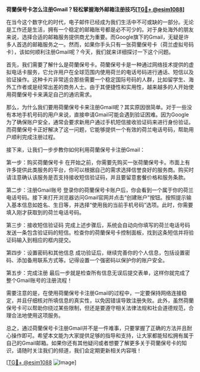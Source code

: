 **荷蘭保号卡怎么注册Gmail？轻松掌握海外邮箱注册技巧[[TG💪+ @esim1088](https://t.me/s/esim1088)]**

在当今这个数字化的时代，电子邮件已经成为我们生活中不可或缺的一部分。无论是工作还是生活，拥有一个稳定的邮箱账号都是必不可少的。对于身处海外的朋友来说，选择合适的邮箱服务提供商尤为重要。而Google旗下的Gmail，无疑是许多人首选的邮箱服务之一。然而，如果你手头只有一张荷蘭保号卡（荷兰虚拟号码卡），该如何顺利注册Gmail呢？今天，我们就来详细探讨一下这个问题。

首先，我们需要了解什么是荷蘭保号卡。荷蘭保号卡是一种通过网络技术提供的虚拟电话卡服务，它允许用户在全球范围内使用荷兰的电话号码进行通话、短信以及验证操作。这种卡片非常适合那些需要一个稳定国际号码的人群，比如留学生、海外工作者或是经常出差的商务人士。由于其便捷性和实用性，越来越多的人开始使用荷蘭保号卡来满足自己的通讯需求。

那么，为什么我们要用荷蘭保号卡来注册Gmail呢？其实原因很简单。对于一些没有本地手机号码的用户来说，直接申请Gmail可能会遇到验证困难。因为Google为了确保账户安全，通常会要求新用户通过手机短信接收验证码来进行身份验证。而荷蘭保号卡正好解决了这一问题，它能够提供一个有效的荷兰电话号码，帮助用户顺利完成注册过程。

接下来，让我们一步步教你如何利用荷蘭保号卡注册Gmail：

第一步：购买荷蘭保号卡
在开始之前，你需要先购买一张荷蘭保号卡。市面上有许多提供此类服务的平台，你可以根据自己的需求选择信誉良好的服务商。购买时请注意确认该服务是否支持接收短信验证码，并且要留意套餐价格和服务条款。

第二步：注册Gmail账号
登录你的荷蘭保号卡账户后，你会看到一个属于你的荷兰电话号码。接下来打开浏览器访问Gmail官网并点击“创建账户”按钮。按照提示输入基本信息如姓名、生日等，并选择“使用我的当前手机号码”选项。此时，你需要填入刚才获取到的荷兰电话号码。

第三步：接收短信验证码
完成上述步骤后，系统会自动向你填写的荷兰电话号码发送一条包含验证码的短信。检查你的荷蘭保号卡控制面板，找到这条短信并将验证码输入到相应的框内提交。

第四步：设置密码和其他信息
成功验证后，继续完善你的个人信息，包括设置密码、添加备用联系方式等。记得设置一个强密码以保护你的账户安全。

第五步：完成注册
最后一步就是检查所有信息无误后提交表单，这样你就完成了整个Gmail账号的注册流程！

需要注意的是，在使用荷蘭保号卡注册Gmail的过程中，一定要保持网络连接稳定，并且仔细核对所填信息的真实性，以免因错误导致注册失败。此外，虽然荷蘭保号卡可以帮助你绕过某些限制，但还是要遵守相关法律法规和社会道德规范，合理合法地使用这项服务。

总之，通过荷蘭保号卡注册Gmail并不是一件难事，只要掌握了正确的方法并且耐心操作即可。希望本文能为大家提供足够的指导和支持，让大家都能轻松拥有属于自己的Gmail邮箱。如果你还有其他疑问或者想要了解更多关于荷蘭保号卡的知识，请随时关注我们的频道，我们会定期更新相关内容哦！

[[TG💪+ @esim1088](https://t.me/s/esim1088) ![Image](https://i.postimg.cc/4NQfJmqS/Snipaste-2025-05-13-00-14-12.png)]